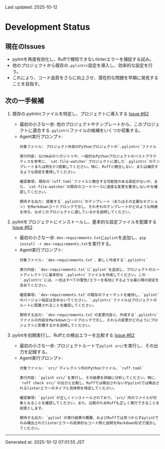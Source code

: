 Last updated: 2025-10-12

# Development Status

## 現在のIssues
- pylintを再度有効化し、Ruffで検知できないlinterエラーを捕捉する試み。
- 他のプロジェクトから既存の`.pylintrc`設定を導入し、効率的な設定を行う。
- これにより、コード品質をさらに向上させ、潜在的な問題を早期に発見することを目指す。

## 次の一手候補
1. 既存の.pylintrcファイルを特定し、プロジェクトに導入する [Issue #62](../issue-notes/62.md)
   - 最初の小さな一歩: 他のプロジェクトやテンプレートから、このプロジェクトに適合する`.pylintrc`ファイルの候補をいくつか収集する。
   - Agent実行プロンプト:
     ```
     対象ファイル: プロジェクト外部のPythonプロジェクトの`.pylintrc`ファイル

     実行内容: GitHubのリポジトリや、一般的なPythonプロジェクトのベストプラクティスを参考に、`cat-file-watcher`プロジェクトに適した`.pylintrc`のテンプレートまたは例を3つ提案してください。特に、Ruffと競合しない、または補完するような設定を重視してください。

     確認事項: 既存の`ruff.toml`ファイルと競合する可能性のある設定がないか、また、`cat-file-watcher`の既存のコードベースに過度な変更を要求しないかを確認してください。

     期待する出力: 提案する`.pylintrc`のテンプレート（またはその主要なセクション）をMarkdownコードブロックで示し、それぞれのテンプレートがどのような特徴を持ち、なぜこのプロジェクトに適しているかを説明してください。
     ```

2. pylintをプロジェクトにインストールし、基本的な設定ファイルを配置する [Issue #62](../issue-notes/62.md)
   - 最初の小さな一歩: `dev-requirements.txt`に`pylint`を追加し、`pip install -r dev-requirements.txt`を実行する。
   - Agent実行プロンプト:
     ```
     対象ファイル: `dev-requirements.txt`、新しく作成する`.pylintrc`

     実行内容: `dev-requirements.txt`に`pylint`を追加し、プロジェクトのルートディレクトリに基本的な`.pylintrc`ファイルを作成してください。この`.pylintrc`には、一旦はすべての警告/エラーを有効にするような最小限の設定を含めてください。

     確認事項: `dev-requirements.txt`の既存のフォーマットを維持し、`pylint`のバージョン指定は含めないでください。`.pylintrc`ファイルはプロジェクトのルートに配置されることを確認してください。

     期待する出力: `dev-requirements.txt`の変更内容と、作成する`.pylintrc`ファイルの内容をMarkdownコードブロックで示し、それらの変更がどのようにプロジェクトに影響するかを説明してください。
     ```

3. pylintを初期実行し、Ruffとの検出エラーを比較する [Issue #62](../issue-notes/62.md)
   - 最初の小さな一歩: プロジェクトルートで`pylint src/`を実行し、その出力を記録する。
   - Agent実行プロンプト:
     ```
     対象ファイル: `src/`ディレクトリ内のPythonファイル、`ruff.toml`

     実行内容: `pylint src/`を実行し、その結果を詳細に分析してください。特に、`ruff check src/`の出力と比較し、Ruffでは検出されないがpylintでは検出されるlinterエラーのタイプと具体例を特定してください。

     確認事項: `pylint`が正しくインストールされており、`src/`内のファイルが対象となることを確認してください。また、比較のためRuffも正しく実行できることを前提とします。

     期待する出力: `pylint`の実行結果の概要、およびRuffでは見つからずpylintでのみ検出されたlinterエラーの具体的なコード例と説明をMarkdown形式で提示してください。

---
Generated at: 2025-10-12 07:01:55 JST
